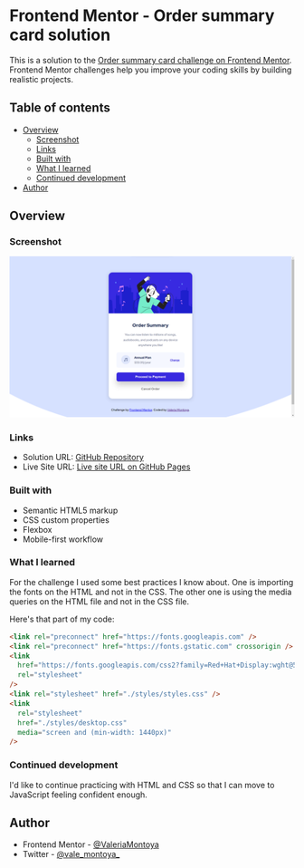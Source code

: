 # Frontend Mentor - Order summary card solution

This is a solution to the [Order summary card challenge on Frontend Mentor](https://www.frontendmentor.io/challenges/order-summary-component-QlPmajDUj). Frontend Mentor challenges help you improve your coding skills by building realistic projects.

## Table of contents

- [Overview](#overview)
  - [Screenshot](#screenshot)
  - [Links](#links)
  - [Built with](#built-with)
  - [What I learned](#what-i-learned)
  - [Continued development](#continued-development)
- [Author](#author)

## Overview

### Screenshot

![](./design/my-solution.png)

### Links

- Solution URL: [GitHub Repository](https://github.com/ValeriaMontoya/order-summary-card)
- Live Site URL: [Live site URL on GitHub Pages](https://your-live-site-url.com)

### Built with

- Semantic HTML5 markup
- CSS custom properties
- Flexbox
- Mobile-first workflow

### What I learned

For the challenge I used some best practices I know about.
One is importing the fonts on the HTML and not in the CSS. The other one is using the media queries on the HTML file and not in the CSS file.

Here's that part of my code:

```html
<link rel="preconnect" href="https://fonts.googleapis.com" />
<link rel="preconnect" href="https://fonts.gstatic.com" crossorigin />
<link
  href="https://fonts.googleapis.com/css2?family=Red+Hat+Display:wght@500;700;900&display=swap"
  rel="stylesheet"
/>
<link rel="stylesheet" href="./styles/styles.css" />
<link
  rel="stylesheet"
  href="./styles/desktop.css"
  media="screen and (min-width: 1440px)"
/>
```

### Continued development

I'd like to continue practicing with HTML and CSS so that I can move to JavaScript feeling confident enough.

## Author

- Frontend Mentor - [@ValeriaMontoya](https://www.frontendmentor.io/profile/ValeriaMontoya)
- Twitter - [@vale_montoya\_](https://twitter.com/vale_montoya_)
